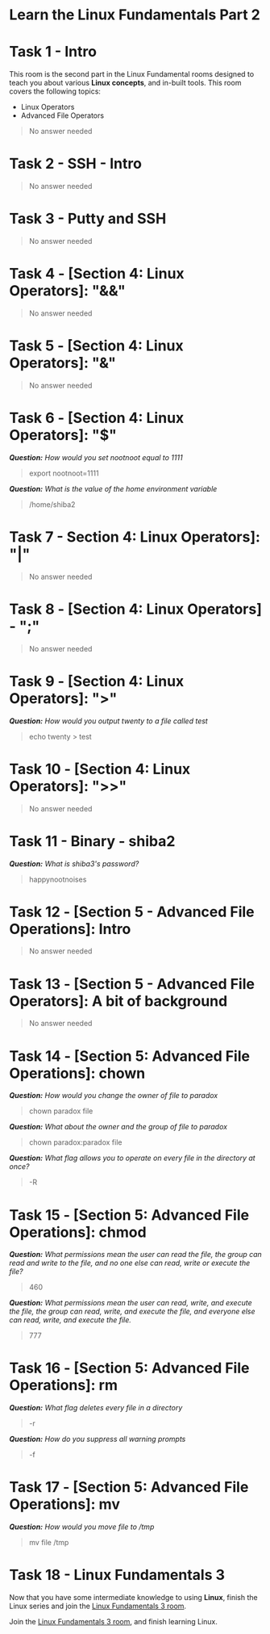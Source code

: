 # Learn the Linux Fundamentals Part 2

# Task 1 - Intro

This room is the second part in the Linux Fundamental rooms designed to teach you about various **Linux concepts**, and in-built tools. This room covers the following topics:

-    Linux Operators
-    Advanced File Operators

> No answer needed

# Task 2 - SSH - Intro 

> No answer needed

# Task 3 - Putty and SSH 

> No answer needed

# Task 4 - [Section 4: Linux Operators]: "&&" 

> No answer needed

# Task 5 - [Section 4: Linux Operators]: "&" 

> No answer needed

# Task 6 - [Section 4: Linux Operators]: "$" 

***Question:*** *How would you set nootnoot equal to 1111*

> export nootnoot=1111

***Question:*** *What is the value of the home environment variable*

> /home/shiba2

# Task 7 - Section 4: Linux Operators]: "|" 

> No answer needed

# Task 8 - [Section 4: Linux Operators] - ";" 

> No answer needed

# Task 9 - [Section 4: Linux Operators]: ">" 

***Question:*** *How would you output twenty to a file called test*

> echo twenty > test

# Task 10 - [Section 4: Linux Operators]: ">>" 

> No answer needed

# Task 11 - Binary - shiba2 

***Question:*** *What is shiba3's password?*

> happynootnoises

# Task 12 - [Section 5 - Advanced File Operations]: Intro 

> No answer needed

# Task 13 - [Section 5 - Advanced File Operators]: A bit of background

> No answer needed

# Task 14 - [Section 5: Advanced File Operations]: chown 

***Question:*** *How would you change the owner of file to paradox*

> chown paradox file

***Question:*** *What about the owner and the group of file to paradox*

> chown paradox:paradox file

***Question:*** *What flag allows you to operate on every file in the directory at once?*

> -R

# Task 15 - [Section 5: Advanced File Operations]: chmod 

***Question:*** *What permissions mean the user can read the file, the group can read and write to the file, and no one else can read, write or execute the file?*

> 460

***Question:*** *What permissions mean the user can read, write, and execute the file, the group can read, write, and execute the file, and everyone else can read, write, and execute the file.*

> 777

# Task 16 - [Section 5: Advanced File Operations]: rm 

***Question:*** *What flag deletes every file in a directory*


> -r

***Question:*** *How do you suppress all warning prompts*


> -f

# Task 17 - [Section 5: Advanced File Operations]: mv 

***Question:*** *How would you move file to /tmp*

> mv file /tmp

# Task 18 - Linux Fundamentals 3

Now that you have some intermediate knowledge to using **Linux**, finish the Linux series and join the [Linux Fundamentals 3 room](https://tryhackme.com/room/linux3).

Join the [Linux Fundamentals 3 room](https://github.com/sergioinfosec/TryHackMe/blob/main/2.%20Linux%20Fundamentals/III%20-%20Learn%20the%20Linux%20Fundamentals%20Part%203.md), and finish learning Linux.

